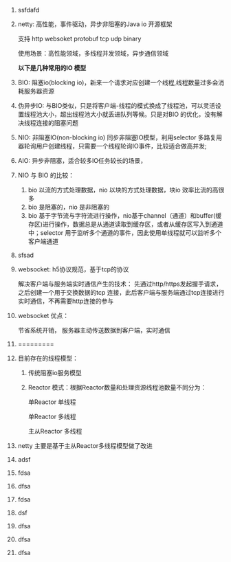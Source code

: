 1. ssfdafd 

2. netty: 高性能，事件驱动，异步非阻塞的Java io 开源框架

   支持 http websoket protobuf tcp udp binary

   使用场景：高性能领域，多线程并发领域，异步通信领域

   **以下是几种常用的IO 模型**

3. BIO: 阻塞io(blocking io)，新来一个请求对应创建一个线程,线程数量过多会消耗服务器资源

4. 伪异步IO: 与BIO类似，只是将客户端-线程的模式换成了线程池，可以灵活设置线程池大小，超出线程池大小就丢进队列等候。只是对BIO 的优化，没有解决线程连接的阻塞问题

5. NIO: 非阻塞IO(non-blocking io) 同步非阻塞IO模型，利用selector 多路复用器轮询用户创建线程，只需要一个线程轮询IO事件，比较适合做高并发; 

6. AIO: 异步非阻塞，适合较多IO任务较长的场景，

7. NIO 与 BIO 的比较：

   1. bio 以流的方式处理数据，nio 以块的方式处理数据，块io 效率比流的高很多
   2. bio 是阻塞的，nio 是非阻塞的
   3. bio 基于字节流与字符流进行操作，nio基于channel（通道）和buffer(缓存区)进行操作，数据总是从通道读取到缓存区，或者从缓存区写入到通道中；selector 用于监听多个通道的事件，因此使用单线程就可以监听多个客户端通道

8. sfsad 

9. websocket: h5协议规范，基于tcp的协议

   解决客户端与服务端实时通信产生的技术：  先通过http/https发起握手请求，之后创建一个用于交换数据的tcp 连接，此后客户端与服务端通过tcp连接进行实时通信，不再需要http连接的参与

10. websocket 优点：

    节省系统开销， 服务器主动传送数据到客户端，实时通信

11. =========

12. 目前存在的线程模型：

    1. 传统阻塞io服务模型

    2. Reactor 模式：根据Reactor数量和处理资源线程池数量不同分为：

       单Reactor 单线程

       单Reactor 多线程

       主从Reactor 多线程

13. netty 主要是基于主从Reactor多线程模型做了改进

14. adsf

15. fdsa

16. dfsa

17. fdsa

18. dsf

19. dfsa

20. dfsa

21. dfsa